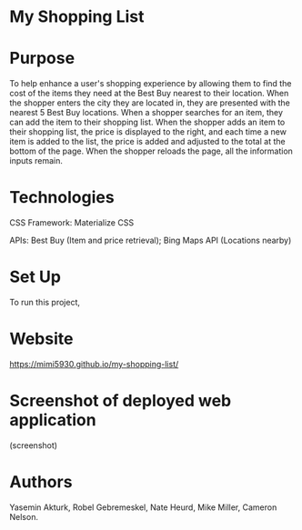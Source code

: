 # My Shopping List

# Purpose 
To help enhance a user's shopping experience by allowing them to find the cost of the items they need at the Best Buy nearest to their location. When the shopper enters the city they are located in, they are presented with the nearest 5 Best Buy locations. When a shopper searches for an item, they can add the item to their shopping list.  When the shopper adds an item to their shopping list, the price is displayed to the right, and each time a new item is added to the list, the price is added and adjusted to the total at the bottom of the page. When the shopper reloads the page, all the information inputs remain. 

# Technologies

  CSS Framework: Materialize CSS
  
  APIs: Best Buy (Item and price retrieval); Bing Maps API (Locations nearby) 

# Set Up
To run this project, 

# Website
https://mimi5930.github.io/my-shopping-list/

# Screenshot of deployed web application
(screenshot)

# Authors
Yasemin Akturk, Robel Gebremeskel, Nate Heurd, Mike Miller, Cameron Nelson. 
